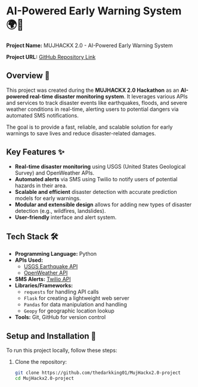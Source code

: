 # AI-Powered Early Warning System 🌍🚨

**Project Name:** MUJHACKX 2.0 - AI-Powered Early Warning System

**Project URL:** [GitHub Repository Link](https://github.com/thedarkking01/MujHackx2.0-project)

## Overview 📜

This project was created during the **MUJHACKX 2.0 Hackathon** as an **AI-powered real-time disaster monitoring system**. It leverages various APIs and services to track disaster events like earthquakes, floods, and severe weather conditions in real-time, alerting users to potential dangers via automated SMS notifications.

The goal is to provide a fast, reliable, and scalable solution for early warnings to save lives and reduce disaster-related damages.

## Key Features ✨

- **Real-time disaster monitoring** using USGS (United States Geological Survey) and OpenWeather APIs.
- **Automated alerts** via SMS using Twilio to notify users of potential hazards in their area.
- **Scalable and efficient** disaster detection with accurate prediction models for early warnings.
- **Modular and extensible design** allows for adding new types of disaster detection (e.g., wildfires, landslides).
- **User-friendly** interface and alert system.

## Tech Stack 🛠️

- **Programming Language:** Python
- **APIs Used:** 
  - [USGS Earthquake API](https://earthquake.usgs.gov/fdsnws/event/1/)
  - [OpenWeather API](https://openweathermap.org/api)
- **SMS Alerts:** [Twilio API](https://www.twilio.com/)
- **Libraries/Frameworks:**
  - `requests` for handling API calls
  - `Flask` for creating a lightweight web server
  - `Pandas` for data manipulation and handling
  - `Geopy` for geographic location lookup
- **Tools:** Git, GitHub for version control

## Setup and Installation 🔧

To run this project locally, follow these steps:

1. Clone the repository:
   ```bash
   git clone https://github.com/thedarkking01/MujHackx2.0-project
   cd MujHackx2.0-project
